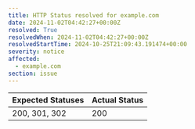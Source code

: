 ```yaml
---
title: HTTP Status resolved for example.com
date: 2024-11-02T04:42:27+00:00Z
resolved: True
resolvedWhen: 2024-11-02T04:42:27+00:00Z
resolvedStartTime: 2024-10-25T21:09:43.191474+00:00
severity: notice
affected:
  - example.com
section: issue
---
```


| Expected Statuses | Actual Status  |
|-------------------|----------------|
| 200, 301, 302 | 200 |
